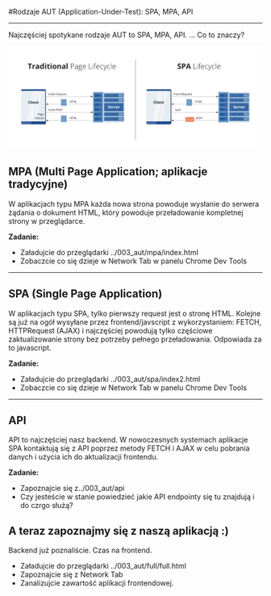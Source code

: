 #Rodzaje AUT (Application-Under-Test): SPA, MPA, API
***

Najczęściej spotykane rodzaje AUT to SPA, MPA, API. ... Co to znaczy?

![spa i mpa](img/traditional-and-spa.jpg)

## MPA (Multi Page Application; aplikacje tradycyjne)

W aplikacjach typu MPA każda nowa strona powoduje wysłanie do serwera żądania o dokument HTML, który powoduje przeładowanie
kompletnej strony w przeglądarce.

**Zadanie:** 
- Załadujcie do przeglądarki ../003_aut/mpa/index.html
- Zobaczcie co się dzieje w Network Tab w panelu Chrome Dev Tools
 

***
## SPA (Single Page Application)

W aplikacjach typu SPA, tylko pierwszy request jest o stronę HTML. Kolejne są już na ogół wysyłane przez frontend/javscript
z wykorzystaniem: FETCH, HTTPRequest (AJAX) i najczęściej powodują tylko częściowe zaktualizowanie strony bez potrzeby pełnego przeładowania. Odpowiada za to javascript.

**Zadanie:**
- Załadujcie do przeglądarki ../003_aut/spa/index2.html
- Zobaczcie co się dzieje w Network Tab w panelu Chrome Dev Tools
 

***
## API

API to najczęściej nasz backend. W nowoczesnych systemach aplikacje SPA kontaktują się z API poprzez metody FETCH i AJAX w celu pobrania danych i użycia ich do aktualizacji frontendu.


**Zadanie:**
- Zapoznajcie się z../003_aut/api
- Czy jesteście w stanie powiedzieć jakie API endpointy się tu znajdują i do czrgo służą?

## A teraz zapoznajmy się z naszą aplikacją :)

Backend już poznaliście. Czas na frontend.
- Załadujcie do przeglądarki ../003_aut/full/full.html
- Zapoznajcie się z Network Tab
- Zanalizujcie zawartość aplikacji frontendowej.